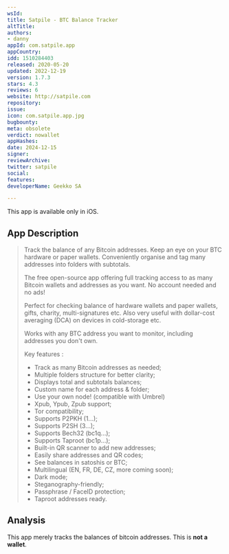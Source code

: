 ```yaml
---
wsId: 
title: Satpile - BTC Balance Tracker
altTitle: 
authors:
- danny
appId: com.satpile.app
appCountry: 
idd: 1510284403
released: 2020-05-20
updated: 2022-12-19
version: 1.7.3
stars: 4.3
reviews: 6
website: http://satpile.com
repository: 
issue: 
icon: com.satpile.app.jpg
bugbounty: 
meta: obsolete
verdict: nowallet
appHashes: 
date: 2024-12-15
signer: 
reviewArchive: 
twitter: satpile
social: 
features: 
developerName: Geekko SA

---
```


This app is available only in iOS.

## App Description

> Track the balance of any Bitcoin addresses. Keep an eye on your BTC hardware or paper wallets. Conveniently organise and tag many addresses into folders with subtotals.
>
> The free open-source app offering full tracking access to as many Bitcoin wallets and addresses as you want. No account needed and no ads!
>
> Perfect for checking balance of hardware wallets and paper wallets, gifts, charity, multi-signatures etc. Also very useful with dollar-cost averaging (DCA) on devices in cold-storage etc.
>
> Works with any BTC address you want to monitor, including addresses you don't own.
>
> Key features :
> - Track as many Bitcoin addresses as needed;
> - Multiple folders structure for better clarity;
> - Displays total and subtotals balances;
> - Custom name for each address & folder;
> - Use your own node! (compatible with Umbrel)
> - Xpub, Ypub, Zpub support;
> - Tor compatibility;
> - Supports P2PKH (1...);
> - Supports P2SH (3...);
> - Supports Bech32 (bc1q...);
> - Supports Taproot (bc1p...);
> - Built-in QR scanner to add new addresses;
> - Easily share addresses and QR codes;
> - See balances in satoshis or BTC;
> - Multilingual (EN, FR, DE, CZ, more coming soon);
> - Dark mode;
> - Steganography-friendly;
> - Passphrase / FaceID protection;
> - Taproot addresses ready.

## Analysis 

This app merely tracks the balances of bitcoin addresses. This is **not a wallet**.